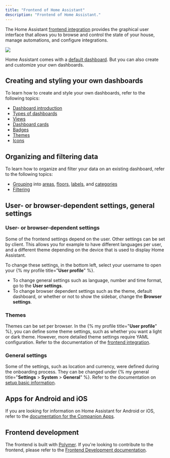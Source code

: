 ```yaml
---
title: "Frontend of Home Assistant"
description: "Frontend of Home Assistant."
---
```


The Home Assistant [frontend integration](/integrations/frontend/) provides the graphical user interface that allows you to browse and control the state of your house, manage automations, and configure integrations.

<p class='img'>
  <img src='/images/frontend/ui2022.png' />
</p>

Home Assistant comes with a [default dashboard](/dashboards/dashboards/#home-assistant-default-dashboards). But you can also create and customize your own dashboards.

## Creating and styling your own dashboards

To learn how to create and style your own dashboards, refer to the following topics:

- [Dashboard introduction](/dashboards/)
- [Types of dashboards](/dashboards/dashboards/)
- [Views](/dashboards/views/)
- [Dashboard cards](/dashboards/cards/)
- [Badges](/dashboards/badges/)
- [Themes](/integrations/frontend/)
- [Icons](/docs/frontend/icons/)

## Organizing and filtering data

To learn how to organize and filter your data on an existing dashboard, refer to the following topics:

- [Grouping](/docs/organizing/) into [areas](/docs/organizing/areas/), [floors](/docs/organizing/floors/), [labels](/docs/organizing/labels/), and [categories](/docs/organizing/categories/)
- [Filtering](/docs/organizing/filtering)

## User- or browser-dependent settings, general settings

### User- or browser-dependent settings

Some of the frontend settings depend on the user. Other settings can be set by client. This allows you for example to have different languages per user, and a different theme depending on the device that is used to display Home Assistant.

To change these settings, in the bottom left, select your username to open your {% my profile title="**User profile**" %}.

- To change general settings such as language, number and time format, go to the **User settings**.
- To change browser dependent settings such as the theme, default dashboard, or whether or not to show the sidebar, change the **Browser settings**.

### Themes

Themes can be set per browser. In the {% my profile title="**User profile**" %}, you can define some theme settings, such as whether you want a light or dark theme. However, more detailed theme settings require YAML configuration. Refer to the documentation of the [frontend integration](/integrations/frontend/).

### General settings

Some of the settings, such as location and currency, were defined during the onboarding process. They can be changed under {% my general title="**Settings** > **System** > **General**" %}. Refer to the documentation on [setup basic information](/docs/configuration/basic/).

## Apps for Android and iOS

If you are looking for information on Home Assistant for Android or iOS, refer to the [documentation for the Companion Apps](https://companion.home-assistant.io/).

## Frontend development

The frontend is built with [Polymer](https://www.polymer-project.org/). If you're looking to contribute to the frontend, please refer to the [Frontend Development documentation](/developers/frontend/).
